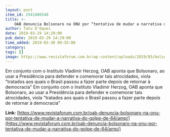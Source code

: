 ```yaml
---
layout: post
item_id: 2541406540
title: >-
    OAB denuncia Bolsonaro na ONU por “tentativa de mudar a narrativa do golpe de 64”
author: Tatu D'Oquei
date: 2019-03-29 14:29:00
pub_date: 2019-03-29 14:29:00
time_added: 2019-03-30 09:55:08
category: 
tags: []
image: https://www.revistaforum.com.br/wp-content/uploads/2019/03/bolsonarocelular-e1553622443563.jpg
---
```


Em conjunto com o Instituto Vladimir Herzog, OAB aponta que Bolsonaro, ao usar a Presidência para defender e comemorar tais atrocidades, viola "tratados aos quais o Brasil passou a fazer parte depois de retornar à democracia" Em conjunto com o Instituto Vladimir Herzog, OAB aponta que Bolsonaro, ao usar a Presidência para defender e comemorar tais atrocidades, viola "tratados aos quais o Brasil passou a fazer parte depois de retornar à democracia"

**Link:** [https://www.revistaforum.com.br/oab-denuncia-bolsonaro-na-onu-por-tentativa-de-mudar-a-narrativa-do-golpe-de-64/amp/](https://www.revistaforum.com.br/oab-denuncia-bolsonaro-na-onu-por-tentativa-de-mudar-a-narrativa-do-golpe-de-64/amp/)

